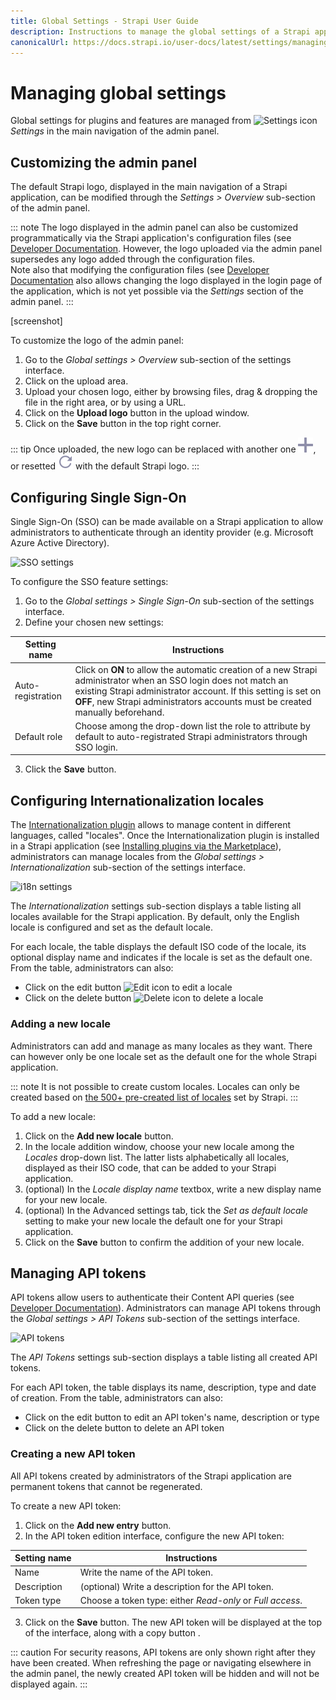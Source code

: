 ```yaml
---
title: Global Settings - Strapi User Guide
description: Instructions to manage the global settings of a Strapi application in the admin panel.
canonicalUrl: https://docs.strapi.io/user-docs/latest/settings/managing-global-settings.html
---
```


# Managing global settings

Global settings for plugins and features are managed from ![Settings icon](../assets/icons/settings.svg) *Settings* in the main navigation of the admin panel.

## Customizing the admin panel

The default Strapi logo, displayed in the main navigation of a Strapi application, can be modified through the *Settings > Overview* sub-section of the admin panel.

::: note
The logo displayed in the admin panel can also be customized programmatically via the Strapi application's configuration files (see [Developer Documentation](/developer-docs/latest/development/admin-customization.md#logos). However, the logo uploaded via the admin panel supersedes any logo added through the configuration files.
<br>
Note also that modifying the configuration files (see [Developer Documentation](/developer-docs/latest/development/admin-customization.md#configuration-options) also allows changing the logo displayed in the login page of the application, which is not yet possible via the *Settings* section of the admin panel.
:::

[screenshot]

To customize the logo of the admin panel:

1. Go to the *Global settings > Overview* sub-section of the settings interface.
2. Click on the upload area.
3. Upload your chosen logo, either by browsing files, drag & dropping the file in the right area, or by using a URL.
4. Click on the **Upload logo** button in the upload window.
5. Click on the **Save** button in the top right corner.

::: tip
Once uploaded, the new logo can be replaced with another one ![Add icon](../assets/icons/add.svg), or resetted ![Reset icon](../assets/icons/reset_icon.svg) with the default Strapi logo.
:::

## Configuring Single Sign-On <GoldBadge withLinkIcon link="https://strapi.io/pricing-self-hosted" />

Single Sign-On (SSO) can be made available on a Strapi application to allow administrators to authenticate through an identity provider (e.g. Microsoft Azure Active Directory).

![SSO settings](../assets/settings/settings-sso.png)

To configure the SSO feature settings:

1. Go to the *Global settings > Single Sign-On* sub-section of the settings interface.
2. Define your chosen new settings:

| Setting name      | Instructions                                                                                                                                                                                                                                                        |
| ----------------- | --------------------------------------------------------------------------------------------------------------------------------------------------------------------------------------------------------------------------------------------------------------------|
| Auto-registration | Click on **ON** to allow the automatic creation of a new Strapi administrator when an SSO login does not match an existing Strapi administrator account. If this setting is set on **OFF**, new Strapi administrators accounts must be created manually beforehand. |
| Default role      | Choose among the drop-down list the role to attribute by default to auto-registrated Strapi administrators through SSO login.                                                                                                                                       |

3. Click the **Save** button.

## Configuring Internationalization locales

The [Internationalization plugin](/user-docs/latest/plugins/strapi-plugins.md#internationalization-plugin) allows to manage content in different languages, called "locales". Once the Internationalization plugin is installed in a Strapi application (see [Installing plugins via the Marketplace](../plugins/installing-plugins-via-marketplace.md)), administrators can manage locales from the *Global settings > Internationalization* sub-section of the settings interface.

![i18n settings](../assets/settings/settings-i18n.png)

The *Internationalization* settings sub-section displays a table listing all locales available for the Strapi application. By default, only the English locale is configured and set as the default locale. 

For each locale, the table displays the default ISO code of the locale, its optional display name and indicates if the locale is set as the default one. From the table, administrators can also:

- Click on the edit button ![Edit icon](../assets/icons/edit.svg) to edit a locale
- Click on the delete button ![Delete icon](../assets/icons/delete.svg) to delete a locale

### Adding a new locale

Administrators can add and manage as many locales as they want. There can however only be one locale set as the default one for the whole Strapi application.

::: note
It is not possible to create custom locales. Locales can only be created based on [the 500+ pre-created list of locales](https://github.com/strapi/strapi/blob/v4.0.0/packages/plugins/i18n/server/constants/iso-locales.json) set by Strapi.
:::

To add a new locale:

1. Click on the **Add new locale** button.
2. In the locale addition window, choose your new locale among the *Locales* drop-down list. The latter lists alphabetically all locales, displayed as their ISO code, that can be added to your Strapi application.
3. (optional) In the *Locale display name* textbox, write a new display name for your new locale.
4. (optional) In the Advanced settings tab, tick the *Set as default locale* setting to make your new locale the default one for your Strapi application.
5. Click on the **Save** button to confirm the addition of your new locale.

## Managing API tokens

API tokens allow users to authenticate their Content API queries (see [Developer Documentation](/developer-docs/latest/setup-deployment-guides/configurations/optional/api-tokens.md)). Administrators can manage API tokens through the *Global settings > API Tokens* sub-section of the settings interface.

![API tokens](../assets/settings/settings_api-token.png)

The *API Tokens* settings sub-section displays a table listing all created API tokens.

For each API token, the table displays its name, description, type and date of creation. From the table, administrators can also:

- Click on the edit button <!-- icon --> to edit an API token's name, description or type
- Click on the delete button <!-- icon --> to delete an API token

### Creating a new API token

All API tokens created by administrators of the Strapi application are permanent tokens that cannot be regenerated.

To create a new API token:

1. Click on the **Add new entry** button.
2. In the API token edition interface, configure the new API token:

| Setting name | Instructions                                              |
|--------------|-----------------------------------------------------------|
| Name         | Write the name of the API token.                          |
| Description  | (optional) Write a description for the API token.         |
| Token type   | Choose a token type: either *Read-only* or *Full access*. |

3. Click on the **Save** button. The new API token will be displayed at the top of the interface, along with a copy button <!-- icon -->.

::: caution
For security reasons, API tokens are only shown right after they have been created. When refreshing the page or navigating elsewhere in the admin panel, the newly created API token will be hidden and will not be displayed again.
:::

